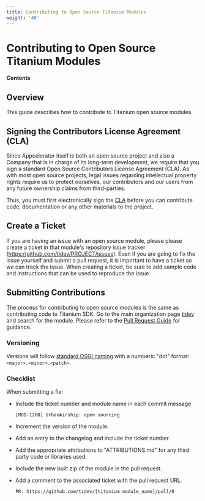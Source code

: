 ```yaml
---
title: Contributing to Open Source Titanium Modules
weight: '40'
---
```


# Contributing to Open Source Titanium Modules

**Contents**

## Overview

This guide describes how to contribute to Titanium open source modules.

## Signing the Contributors License Agreement (CLA)

Since Appcelerator itself is both an open source project and also a Company that is in charge of its long-term development, we require that you sign a standard Open Source Contributors License Agreement (CLA). As with most open source projects, legal issues regarding intellectual property rights require us to protect ourselves, our contributors and our users from any future ownership claims from third-parties.

Thus, you must first electronically sign the [CLA](http://developer.appcelerator.com/cla) before you can contribute code, documentation or any other materials to the project.

## Create a Ticket

If you are having an issue with an open source module, please please create a ticket in that module's repository issue tracker (https://github.com/tidev/PROJECT/issues). Even if you are going to fix the issue yourself and submit a pull request, it is important to have a ticket so we can track the issue. When creating a ticket, be sure to add sample code and instructions that can be used to reproduce the issue.

## Submitting Contributions

The process for contributing to open source modules is the same as contributing code to Titanium SDK. Go to the main organization page [tidev](https://github.com/tidev/) and search for the module. Please refer to the [Pull Request Guide](/guide/Titanium_SDK/Titanium_SDK_Guide/Contributing_to_Titanium/Platform_Development/Pull_Request_Guide/) for guidance.

### Versioning

Versions will follow [standard OSGI naming](http://www.osgi.org/wiki/uploads/Links/SemanticVersioning.pdf) with a numberic "dot" format: `<major>.<minor>.<patch>`.

### Checklist

When submitting a fix:

* Include the ticket number and module name in each commit message

    ```
    [MOD-1268] UrbanAirship: open sourcing
    ```

* Increment the version of the module.

* Add an entry to the changelog and include the ticket number.

* Add the appropriate attributions to "ATTRIBUTIONS.md" for any third party code or libraries used.

* Include the new built zip of the module in the pull request.

* Add a comment to the associated ticket with the pull request URL.

    ```
    PR: https://github.com/tidev/[titanium_module_name]/pull/0
    ```
